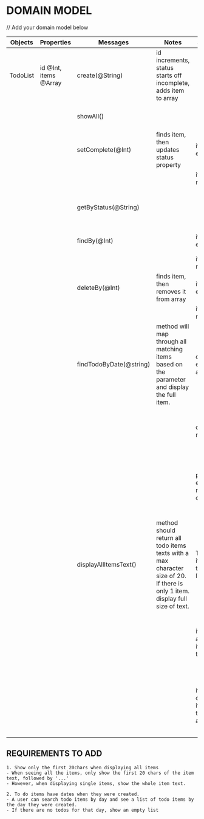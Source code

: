 # DOMAIN MODEL

// Add your domain model below

Objects | Properties | Messages | Notes | Scenario | Output | Example
------- | ---------- | -------- | ----- | -------- | ------ | -------
TodoList | id @Int, items @Array | create(@String) | id increments, status starts off incomplete, adds item to array | | todo item | `create('hello') => {id: 1, text: "hello", status: "incomplete", date: "2023-12-15"}`
| | | showAll() | | | all items | `showAll() => [{id: 1, text: "hello", status: "incomplete", date: "2023-12-15"}]`
| | | setComplete(@Int) | finds item, then updates status property | item exists | updated todo item | `setComplete(1) => {id: 1, text: "hello", status: "complete", date: "2023-12-15"}`
| | | | | item does not exist | thrown error | `setComplete(1) => thrown error "Item not Found"`
| | | getByStatus(@String) | | | array, filtered by property status | `getByStatus("incomplete") => [{id: 1, text: "hello", status: "incomplete", date: "2023-12-15"}]`
| | | findBy(@Int) | | item exists |item | `findBy(1) => {id: 1, text: "hello", status: "incomplete", date: "2023-12-15"}`
| | | | | item does not exist | thrown error | `findBy(1) => thrown error "Item not Found"`
| | | deleteBy(@Int) | finds item, then removes it from array | item exists | item | `deleteBy(@Int) => {id: 1, text: "hello", status: "incomplete", date: "2023-12-15"}`
| | | | | item does not exist | thrown error | `deleteBy(@Int) => thrown error "Item not Found"`
|||findTodoByDate(@string)|method will map through all matching items based on the parameter and display the full item.|date does exist in array|the items | `findTodoByDate(2023-12-15) => {id: 1, text: "Do laundry", status: "incomplete", date: "2023-12-15"}`
|||||date does not exist | returns a message stating no todos exist on this day| `findTodoByDate(2024-12-15) => "No todos exist on this date."`
|||||parameter entered is not a valid date type.|returns a string message stating "please enter a valid date!"| `findTodoByDate(20XX-DEC-15) => "please enter a valid date!"`
|||displayAllItemsText()|method should return all todo items texts with a max character size of 20. If there is only 1 item. display full size of text.| There are items in the todos list array |returns an array with todo items |`displayAllItemsText() => ["Do laundry", "Go to the store and ..."]`
|||||if there are no items in the array|the method should return a string stating "No todo items"| `displayAllItemsText() => "No todo items"`
|||||if there is only one item in the todos array|method should return the item in the arrays full text length.| `displayAllItemsText() => ["Go to the store and pick up milk"]`


## REQUIREMENTS TO ADD

```
1. Show only the first 20chars when displaying all items
- When seeing all the items, only show the first 20 chars of the item text, followed by '...'
- However, when displaying single items, show the whole item text.
```

```
2. To do items have dates when they were created.
- A user can search todo items by day and see a list of todo items by the day they were created.
- If there are no todos for that day, show an empty list
```
